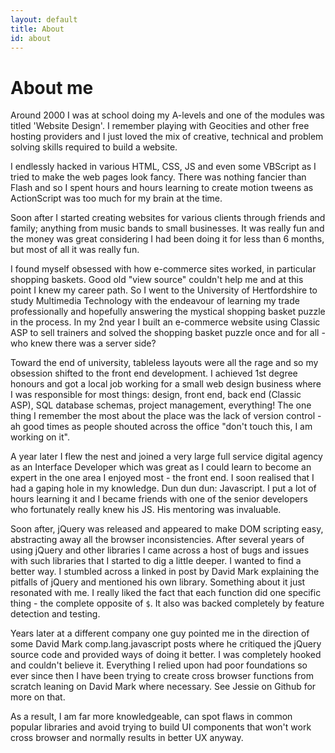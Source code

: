 ```yaml
---
layout: default
title: About
id: about
---
```


# About me

Around 2000 I was at school doing my A-levels and one of the modules was titled 'Website Design'. I remember playing with Geocities and other free hosting providers and I just loved the mix of creative, technical and problem solving skills required to build a website.

I endlessly hacked in various HTML, CSS, JS and even some VBScript as I tried to make the web pages look fancy. There was nothing fancier than Flash and so I spent hours and hours learning to create motion tweens as ActionScript was too much for my brain at the time.

Soon after I started creating websites for various clients through friends and family; anything from music bands to small businesses. It was really fun and the money was great considering I had been doing it for less than 6 months, but most of all it was really fun.

I found myself obsessed with how e-commerce sites worked, in particular shopping baskets. Good old "view source" couldn't help me and at this point I knew my career path. So I went to the University of Hertfordshire to study Multimedia Technology with the endeavour of learning my trade professionally and hopefully answering the mystical shopping basket puzzle in the process. In my 2nd year I built an e-commerce website using Classic ASP to sell trainers 
and solved the shopping basket puzzle once and for all - who knew there was a
 server side?

Toward the end of university, tableless layouts were all the rage and so my obsession shifted to the front end development. I achieved 1st degree honours and got a local job working for a small web design business where I was responsible for most things: design, front end, back end (Classic ASP), SQL database schemas, project management, everything! The one thing I remember the most about the place was the lack of version control - ah good times as people shouted across the office "don't touch this, I am working on it".

A year later I flew the nest and joined a very large full service digital agency as an Interface Developer which was great as I could learn to become an expert in the one area I enjoyed most - the front end. I soon realised that I had a gaping hole in my knowledge. Dun dun dun: Javascript. I put a lot of hours learning it and I became friends with one of the senior developers who fortunately really knew his JS. His mentoring was invaluable.

Soon after, jQuery was released and appeared to make DOM scripting easy, abstracting away all the browser inconsistencies. After several years of using jQuery and other libraries I came across a host of bugs and issues with such libraries that I started to dig a little deeper. I wanted to find a better way. I stumbled across a linked in post by David Mark explaining the pitfalls of jQuery and mentioned his own library. Something about it just resonated with me. I really liked the fact that each function did one specific thing - the complete opposite of `$`. It also was backed completely by feature detection and testing.

Years later at a different company one guy pointed me in the direction of some David Mark comp.lang.javascript posts where he critiqued the jQuery source code and provided ways of doing it better. I was completely hooked and couldn't believe it. Everything I relied upon had poor foundations so ever since then I have been trying to create cross browser functions from scratch leaning on David Mark where necessary. See Jessie on Github for more on that.

As a result, I am far more knowledgeable, can spot flaws in common popular libraries and avoid trying to build UI components that won't work cross browser and normally results in better UX anyway.

<!-- a b c
I am highly experienced in HTML, CSS and various ECMAScript implementations found in the browser and I will be sharing my experience and knowledge through various [articles](/articles/).

Oh and of course these bits are required... [Github](http://www.github.com/adamsilver/), [LinkedIn](http://uk.linkedin.com/in/adambsilver/) and [Twitter](http://www.twitter.com/adambsilver).
-->